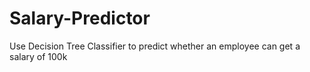 # Salary-Predictor
Use Decision Tree Classifier to predict whether an employee can get a salary of 100k
